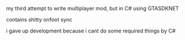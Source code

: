 my third attempt to write multiplayer mod, but in C# using GTASDKNET

contains shitty onfoot sync

i gave up development because i cant do some required things by C#
